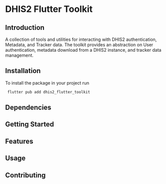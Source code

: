 # DHIS2 Flutter Toolkit

## Introduction

A collection of tools and utilities for interacting with DHIS2 authentication, Metadata, and Tracker
data. The toolkit provides an abstraction on User authentication, metadata download from a DHIS2
instance, and tracker data management.

## Installation

To install the package in your project run

```bash
 flutter pub add dhis2_flutter_toolkit
```

## Dependencies


## Getting Started

## Features

## Usage

## Contributing 